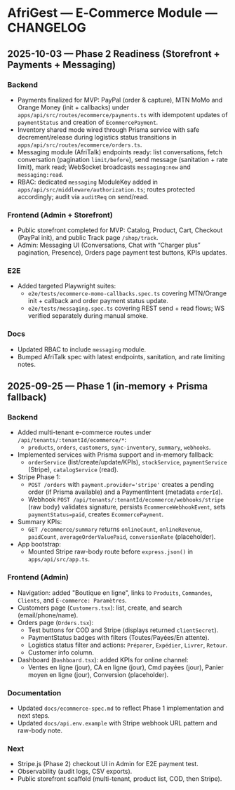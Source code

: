 # AfriGest — E‑Commerce Module — CHANGELOG

## 2025-10-03 — Phase 2 Readiness (Storefront + Payments + Messaging)

### Backend
- Payments finalized for MVP: PayPal (order & capture), MTN MoMo and Orange Money (init + callbacks) under `apps/api/src/routes/ecommerce/payments.ts` with idempotent updates of `paymentStatus` and creation of `EcommercePayment`.
- Inventory shared mode wired through Prisma service with safe decrement/release during logistics status transitions in `apps/api/src/routes/ecommerce/orders.ts`.
- Messaging module (AfriTalk) endpoints ready: list conversations, fetch conversation (pagination `limit/before`), send message (sanitation + rate limit), mark read; WebSocket broadcasts `messaging:new` and `messaging:read`.
- RBAC: dedicated `messaging` ModuleKey added in `apps/api/src/middleware/authorization.ts`; routes protected accordingly; audit via `auditReq` on send/read.

### Frontend (Admin + Storefront)
- Public storefront completed for MVP: Catalog, Product, Cart, Checkout (PayPal init), and public Track page `/shop/track`.
- Admin: Messaging UI (Conversations, Chat with “Charger plus” pagination, Presence), Orders page payment test buttons, KPIs updates.

### E2E
- Added targeted Playwright suites:
  - `e2e/tests/ecommerce-momo-callbacks.spec.ts` covering MTN/Orange init + callback and order payment status update.
  - `e2e/tests/messaging.spec.ts` covering REST send + read flows; WS verified separately during manual smoke.

### Docs
- Updated RBAC to include `messaging` module.
- Bumped AfriTalk spec with latest endpoints, sanitation, and rate limiting notes.

## 2025-09-25 — Phase 1 (in‑memory + Prisma fallback)

### Backend
- Added multi-tenant e-commerce routes under `/api/tenants/:tenantId/ecommerce/*`:
  - `products`, `orders`, `customers`, `sync-inventory`, `summary`, `webhooks`.
- Implemented services with Prisma support and in-memory fallback:
  - `orderService` (list/create/update/KPIs), `stockService`, `paymentService` (Stripe), `catalogService` (read).
- Stripe Phase 1:
  - `POST /orders` with `payment.provider='stripe'` creates a pending order (if Prisma available) and a PaymentIntent (metadata `orderId`).
  - Webhook `POST /api/tenants/:tenantId/ecommerce/webhooks/stripe` (raw body) validates signature, persists `EcommerceWebhookEvent`, sets `paymentStatus=paid`, creates `EcommercePayment`.
- Summary KPIs:
  - `GET /ecommerce/summary` returns `onlineCount`, `onlineRevenue`, `paidCount`, `averageOrderValuePaid`, `conversionRate` (placeholder).
- App bootstrap:
  - Mounted Stripe raw-body route before `express.json()` in `apps/api/src/app.ts`.

### Frontend (Admin)
- Navigation: added "Boutique en ligne", links to `Produits`, `Commandes`, `Clients`, and `E‑commerce: Paramètres`.
- Customers page (`Customers.tsx`): list, create, and search (email/phone/name).
- Orders page (`Orders.tsx`):
  - Test buttons for COD and Stripe (displays returned `clientSecret`).
  - PaymentStatus badges with filters (Toutes/Payées/En attente).
  - Logistics status filter and actions: `Préparer`, `Expédier`, `Livrer`, `Retour`.
  - Customer info column.
- Dashboard (`Dashboard.tsx`): added KPIs for online channel:
  - Ventes en ligne (jour), CA en ligne (jour), Cmd payées (jour), Panier moyen en ligne (jour), Conversion (placeholder).

### Documentation
- Updated `docs/ecommerce-spec.md` to reflect Phase 1 implementation and next steps.
- Updated `docs/api.env.example` with Stripe webhook URL pattern and raw-body note.

### Next
- Stripe.js (Phase 2) checkout UI in Admin for E2E payment test.
- Observability (audit logs, CSV exports).
- Public storefront scaffold (multi-tenant, product list, COD, then Stripe).
